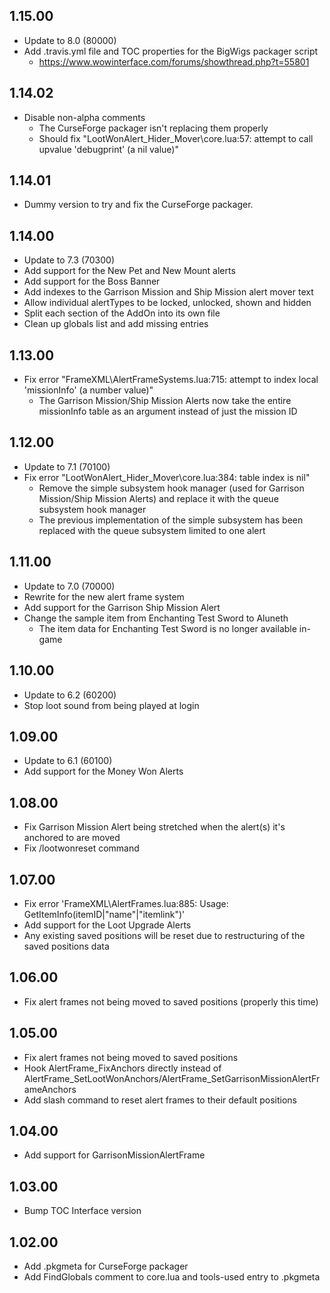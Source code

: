 ## 1.15.00
- Update to 8.0 (80000)
- Add .travis.yml file and TOC properties for the BigWigs packager script
	- https://www.wowinterface.com/forums/showthread.php?t=55801

## 1.14.02
- Disable non-alpha comments
	- The CurseForge packager isn't replacing them properly
	- Should fix "LootWonAlert\_Hider\_Mover\core.lua:57: attempt to call upvalue 'debugprint' (a nil value)"

## 1.14.01
- Dummy version to try and fix the CurseForge packager.

## 1.14.00
- Update to 7.3 (70300)
- Add support for the New Pet and New Mount alerts
- Add support for the Boss Banner
- Add indexes to the Garrison Mission and Ship Mission alert mover text
- Allow individual alertTypes to be locked, unlocked, shown and hidden
- Split each section of the AddOn into its own file
- Clean up globals list and add missing entries

## 1.13.00
- Fix error "FrameXML\AlertFrameSystems.lua:715: attempt to index local 'missionInfo' (a number value)"
	- The Garrison Mission/Ship Mission Alerts now take the entire missionInfo table as an argument instead of just the mission ID

## 1.12.00
- Update to 7.1 (70100)
- Fix error "LootWonAlert\_Hider\_Mover\core.lua:384: table index is nil"
	- Remove the simple subsystem hook manager (used for Garrison Mission/Ship Mission Alerts) and replace it with the queue subsystem hook manager
	- The previous implementation of the simple subsystem has been replaced with the queue subsystem limited to one alert

## 1.11.00
- Update to 7.0 (70000)
- Rewrite for the new alert frame system
- Add support for the Garrison Ship Mission Alert
- Change the sample item from Enchanting Test Sword to Aluneth
  - The item data for Enchanting Test Sword is no longer available in-game

## 1.10.00
- Update to 6.2 (60200)
- Stop loot sound from being played at login

## 1.09.00
- Update to 6.1 (60100)
- Add support for the Money Won Alerts

## 1.08.00
- Fix Garrison Mission Alert being stretched when the alert(s) it's anchored to are moved
- Fix /lootwonreset command

## 1.07.00
- Fix error 'FrameXML\AlertFrames.lua:885: Usage: GetItemInfo(itemID|"name"|"itemlink")'
- Add support for the Loot Upgrade Alerts
- Any existing saved positions will be reset due to restructuring of the saved positions data

## 1.06.00
- Fix alert frames not being moved to saved positions (properly this time)

## 1.05.00
- Fix alert frames not being moved to saved positions
- Hook AlertFrame\_FixAnchors directly instead of AlertFrame\_SetLootWonAnchors/AlertFrame\_SetGarrisonMissionAlertFrameAnchors
- Add slash command to reset alert frames to their default positions

## 1.04.00
- Add support for GarrisonMissionAlertFrame

## 1.03.00
- Bump TOC Interface version

## 1.02.00
- Add .pkgmeta for CurseForge packager
- Add FindGlobals comment to core.lua and tools-used entry to .pkgmeta